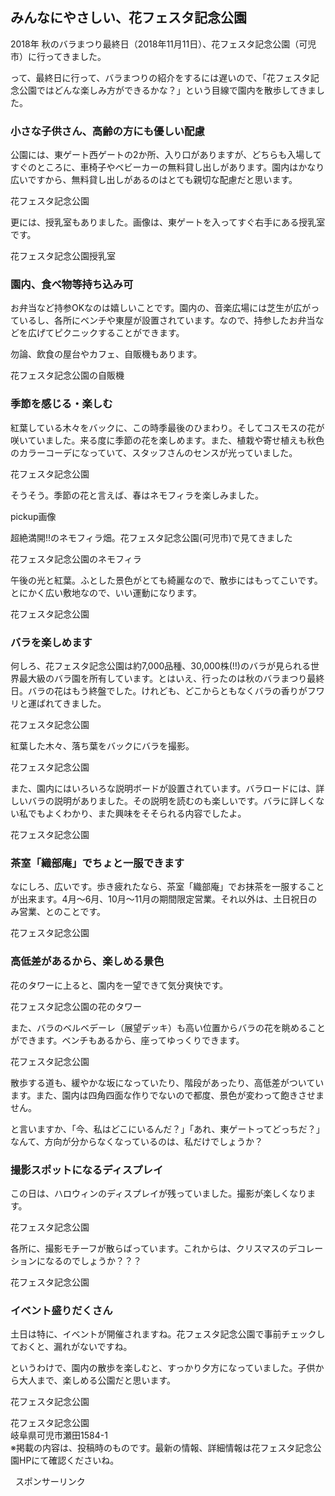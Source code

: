 ## みんなにやさしい、花フェスタ記念公園

2018年 秋のバラまつり最終日（2018年11月11日）、花フェスタ記念公園（可児市）に行ってきました。

って、最終日に行って、バラまつりの紹介をするには遅いので、「花フェスタ記念公園ではどんな楽しみ方ができるかな？」という目線で園内を散歩してきました。

### 小さな子供さん、高齢の方にも優しい配慮

公園には、東ゲート西ゲートの2か所、入り口がありますが、どちらも入場してすぐのところに、車椅子やベビーカーの無料貸し出しがあります。園内はかなり広いですから、無料貸し出しがあるのはとても親切な配慮だと思います。

花フェスタ記念公園

更には、授乳室もありました。画像は、東ゲートを入ってすぐ右手にある授乳室です。

花フェスタ記念公園授乳室

### 園内、食べ物等持ち込み可

お弁当など持参OKなのは嬉しいことです。園内の、音楽広場には芝生が広がっているし、各所にベンチや東屋が設置されています。なので、持参したお弁当などを広げてピクニックすることができます。

勿論、飲食の屋台やカフェ、自販機もあります。

花フェスタ記念公園の自販機

### 季節を感じる・楽しむ

紅葉している木々をバックに、この時季最後のひまわり。そしてコスモスの花が咲いていました。来る度に季節の花を楽しめます。また、植栽や寄せ植えも秋色のカラーコーデになっていて、スタッフさんのセンスが光っていました。

花フェスタ記念公園

そうそう。季節の花と言えば、春はネモフィラを楽しみました。

pickup画像

超絶満開!!のネモフィラ畑。花フェスタ記念公園(可児市)で見てきました

花フェスタ記念公園のネモフィラ

午後の光と紅葉。ふとした景色がとても綺麗なので、散歩にはもってこいです。とにかく広い敷地なので、いい運動になります。

花フェスタ記念公園

### バラを楽しめます

何しろ、花フェスタ記念公園は約7,000品種、30,000株(!!)のバラが見られる世界最大級のバラ園を所有しています。とはいえ、行ったのは秋のバラまつり最終日。バラの花はもう終盤でした。けれども、どこからともなくバラの香りがフワリと運ばれてきました。

花フェスタ記念公園

紅葉した木々、落ち葉をバックにバラを撮影。

花フェスタ記念公園

また、園内にはいろいろな説明ボードが設置されています。バラロードには、詳しいバラの説明がありました。その説明を読むのも楽しいです。バラに詳しくない私でもよくわかり、また興味をそそられる内容でしたよ。

花フェスタ記念公園

### 茶室「織部庵」でちょと一服できます

なにしろ、広いです。歩き疲れたなら、茶室「織部庵」でお抹茶を一服することが出来ます。4月～6月、10月～11月の期間限定営業。それ以外は、土日祝日のみ営業、とのことです。

花フェスタ記念公園

### 高低差があるから、楽しめる景色

花のタワーに上ると、園内を一望できて気分爽快です。

花フェスタ記念公園の花のタワー

また、バラのベルベデーレ（展望デッキ）も高い位置からバラの花を眺めることができます。ベンチもあるから、座ってゆっくりできます。

花フェスタ記念公園

散歩する道も、緩やかな坂になっていたり、階段があったり、高低差がついています。また、園内は四角四面な作りでないので都度、景色が変わって飽きさせません。

と言いますか、「今、私はどこにいるんだ？」「あれ、東ゲートってどっちだ？」なんて、方向が分からなくなっているのは、私だけでしょうか？

### 撮影スポットになるディスプレイ

この日は、ハロウィンのディスプレイが残っていました。撮影が楽しくなります。

花フェスタ記念公園

各所に、撮影モチーフが散らばっています。これからは、クリスマスのデコレーションになるのでしょうか？？？

花フェスタ記念公園

### イベント盛りだくさん

土日は特に、イベントが開催されますね。花フェスタ記念公園で事前チェックしておくと、漏れがないですね。

というわけで、園内の散歩を楽しむと、すっかり夕方になっていました。子供から大人まで、楽しめる公園だと思います。

花フェスタ記念公園

花フェスタ記念公園  
岐阜県可児市瀬田1584-1  
※掲載の内容は、投稿時のものです。最新の情報、詳細情報は花フェスタ記念公園HPにて確認くださいね。  


 
スポンサーリンク
